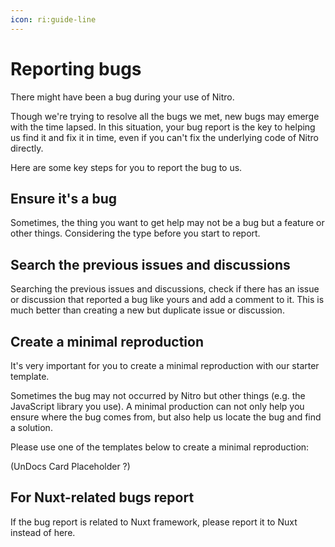 ```yaml
---
icon: ri:guide-line
---
```


# Reporting bugs

There might have been a bug during your use of Nitro.

Though we're trying to resolve all the bugs we met, new bugs may emerge with the time lapsed. In this situation, your bug report is the key to helping us find it and fix it in time, even if you can't fix the underlying code of Nitro directly.

Here are some key steps for you to report the bug to us.

## Ensure it's a bug

Sometimes, the thing you want to get help may not be a bug but a feature or other things. Considering the type before you start to report.

## Search the previous issues and discussions

Searching the previous issues and discussions, check if there has an issue or discussion that reported a bug like yours and add a comment to it. This is much better than creating a new but duplicate issue or discussion.

## Create a minimal reproduction

It's very important for you to create a minimal reproduction with our starter template.

Sometimes the bug may not occurred by Nitro but other things (e.g. the JavaScript library you use). A minimal production can not only help you ensure where the bug comes from, but also help us locate the bug and find a solution.

Please use one of the templates below to create a minimal reproduction:

(UnDocs Card Placeholder ?)

## For Nuxt-related bugs report

If the bug report is related to Nuxt framework, please report it to Nuxt instead of here.
